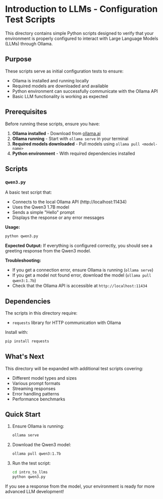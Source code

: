 
# Introduction to LLMs - Configuration Test Scripts

This directory contains simple Python scripts designed to verify that your environment is properly configured to interact with Large Language Models (LLMs) through Ollama.

## Purpose

These scripts serve as initial configuration tests to ensure:
- Ollama is installed and running locally
- Required models are downloaded and available
- Python environment can successfully communicate with the Ollama API
- Basic LLM functionality is working as expected

## Prerequisites

Before running these scripts, ensure you have:

1. **Ollama installed** - Download from [ollama.ai](https://ollama.ai)
2. **Ollama running** - Start with `ollama serve` in your terminal
3. **Required models downloaded** - Pull models using `ollama pull <model-name>`
4. **Python environment** - With required dependencies installed

## Scripts

### `qwen3.py`
A basic test script that:
- Connects to the local Ollama API (http://localhost:11434)
- Uses the Qwen3 1.7B model
- Sends a simple "Hello" prompt
- Displays the response or any error messages

**Usage:**
```bash
python qwen3.py
```

**Expected Output:**
If everything is configured correctly, you should see a greeting response from the Qwen3 model.

**Troubleshooting:**
- If you get a connection error, ensure Ollama is running (`ollama serve`)
- If you get a model not found error, download the model (`ollama pull qwen3:1.7b`)
- Check that the Ollama API is accessible at `http://localhost:11434`

## Dependencies

The scripts in this directory require:
- `requests` library for HTTP communication with Ollama

Install with:
```bash
pip install requests
```

## What's Next

This directory will be expanded with additional test scripts covering:
- Different model types and sizes
- Various prompt formats
- Streaming responses
- Error handling patterns
- Performance benchmarks

## Quick Start

1. Ensure Ollama is running:
   ```bash
   ollama serve
   ```

2. Download the Qwen3 model:
   ```bash
   ollama pull qwen3:1.7b
   ```

3. Run the test script:
   ```bash
   cd intro_to_llms
   python qwen3.py
   ```

If you see a response from the model, your environment is ready for more advanced LLM development!
